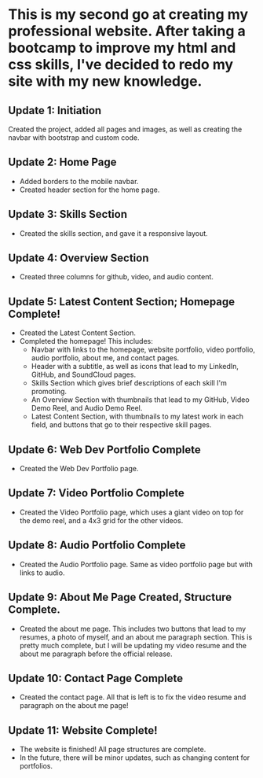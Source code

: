 # This is my second go at creating my professional website. After taking a bootcamp to improve my html and css skills, I've decided to redo my site with my new knowledge.

## Update 1: Initiation
Created the project, added all pages and images, as well as creating the navbar with bootstrap and custom code.

## Update 2: Home Page
* Added borders to the mobile navbar.
* Created header section for the home page.

## Update 3: Skills Section
* Created the skills section, and gave it a responsive layout.

## Update 4: Overview Section
* Created three columns for github, video, and audio content.

## Update 5: Latest Content Section; Homepage Complete!
* Created the Latest Content Section.
* Completed the homepage! This includes:
    * Navbar with links to the homepage, website portfolio, video portfolio, audio portfolio, about me, and contact pages.
    * Header with a subtitle, as well as icons that lead to my LinkedIn, GitHub, and SoundCloud pages.
    * Skills Section which gives brief descriptions of each skill I'm promoting.
    * An Overview Section with thumbnails that lead to my GitHub, Video Demo Reel, and Audio Demo Reel.
    * Latest Content Section, with thumbnails to my latest work in each field, and buttons that go to their respective skill pages.

## Update 6: Web Dev Portfolio Complete
* Created the Web Dev Portfolio page.

## Update 7: Video Portfolio Complete
* Created the Video Portfolio page, which uses a giant video on top for the demo reel, and a 4x3 grid for the other videos.

## Update 8: Audio Portfolio Complete
* Created the Audio Portfolio page. Same as video portfolio page but with links to audio.

## Update 9: About Me Page Created, Structure Complete.
* Created the about me page. This includes two buttons that lead to my resumes, a photo of myself, and an about me paragraph section. This is pretty much complete, but I will be updating my video resume and the about me paragraph before the official release.

## Update 10: Contact Page Complete
* Created the contact page. All that is left is to fix the video resume and paragraph on the about me page!

## Update 11: Website Complete!
* The website is finished! All page structures are complete.
* In the future, there will be minor updates, such as changing content for portfolios.